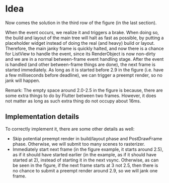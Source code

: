 # Idea

Now comes the solution in the third row of the figure (in the last section). 

When the event occurs, we realize it and triggers a brake. When doing so, the build and layout of the main tree will halt as fast as possible, by putting a placeholder widget instead of doing the real (and heavy) build or layout. Therefore, the main janky frame is quickly halted, and now there is a chance for ListView to handle the event, since its RenderObject is now non-dirty and we are in a normal between-frame event handling stage. After the event is handled (and other between-frame things are done), the next frame is started immediately. As long as it is started before 2.9 in the figure (i.e. have a few milliseconds before deadline), we can trigger a preempt render, so no jank will happen.

Remark: The empty space around 2.0-2.5 in the figure is because, there are some extra things to do by Flutter between two frames. However, it does not matter as long as such extra thing do not occupy about 16ms.

## Implementation details

To correctly implement it, there are some other details as well:

* Skip potential preempt render in build/layout phase and PostDrawFrame phase. Otherwise, we will submit too many scenes to rasterizer.
* Immediately start next frame (in the figure example, it starts around 2.5), as if it should have started earlier (in the example, as if it should have started at 2), instead of starting it in the next vsync. Otherwise, as can be seen in the figure, if the next frame starts at 3 not 2.5, then there is no chance to submit a preempt render around 2.9, so we will jank one frame.

